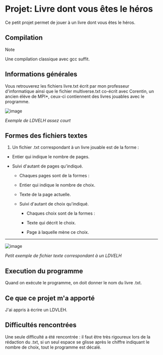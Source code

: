 # Projet: Livre dont vous êtes le héros
Ce petit projet permet de jouer à un livre dont vous êtes le héros.

## Compilation
> [!NOTE]
>Une compilation classique avec gcc suffit.

## Informations générales

Vous retrouverez les fichiers livre.txt écrit par mon professeur d'informatique ainsi que le fichier multiverse.txt co-écrit avec Corentin, un ancien élève de MPI*, ceux-ci contiennent des livres jouables avec le programme.

![image](https://github.com/user-attachments/assets/cf822eb5-8142-42d6-8cae-551bce6e6eb4)

*Exemple de LDVELH assez court*


## Formes des fichiers textes

1. Un fichier .txt correspondant à un livre jouable est de la forme : 

  - Entier qui indique le nombre de pages.

  - Suivi d'autant de pages qu'indiqué.

    - Chaques pages sont de la formes : 

    - Entier qui indique le nombre de choix.

    - Texte de la page actuelle.

    - Suivi d'autant de choix qu'indiqué.

      - Chaques choix sont de la formes :

      - Texte qui décrit le choix.

      - Page à laquelle mène ce choix.

--------------------------------

![image](https://github.com/user-attachments/assets/06473e11-8d1b-4084-8a25-50c0d512a4af)

*Petit exemple de fichier texte correspondant à un LDVELH*


## Execution du programme

Quand on exécute le programme, on doit donner le nom du livre .txt.

## Ce que ce projet m'a apporté

J'ai appris à écrire un LDVLEH.

## Difficultés rencontrées

Une seule difficulté a été rencontrée : il faut être très rigoureux lors de la rédaction du .txt, si un seul espace se glisse après le chiffre indiquant le nombre de choix, tout le programme est décalé.
